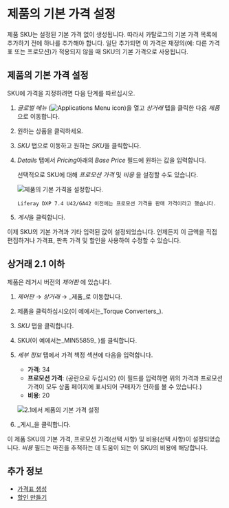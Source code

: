 # 제품의 기본 가격 설정

제품 SKU는 설정된 기본 가격 없이 생성됩니다. 따라서 카탈로그의 기본 가격 목록에 추가하기 전에 하나를 추가해야 합니다. 일단 추가되면 이 가격은 재정의(예: 다른 가격표 또는 프로모션)가 적용되지 않을 때 SKU의 기본 가격으로 사용됩니다.

## 제품의 기본 가격 설정

SKU에 가격을 지정하려면 다음 단계를 따르십시오.

1. *글로벌 메뉴* (![Applications Menu icon](../images/icon-applications-menu.png))을 열고 *상거래* 탭을 클릭한 다음 *제품*으로 이동합니다.

1. 원하는 상품을 클릭하세요.

1. *SKU* 탭으로 이동하고 원하는 *SKU*을 클릭합니다.

1. *Details* 탭에서 *Pricing*아래의 *Base Price* 필드에 원하는 값을 입력합니다.

   선택적으로 SKU에 대해 *프로모션 가격* 및 *비용* 을 설정할 수도 있습니다.

   ![제품의 기본 가격을 설정합니다.](./setting-a-products-base-price/images/01.png)

   ```{note}
   Liferay DXP 7.4 U42/GA42 이전에는 프로모션 가격을 판매 가격이라고 했습니다.
   ```

1. *게시*을 클릭합니다.

이제 SKU의 기본 가격과 기타 입력된 값이 설정되었습니다. 언제든지 이 금액을 직접 편집하거나 가격표, 판촉 가격 및 할인을 사용하여 수정할 수 있습니다.

## 상거래 2.1 이하

제품은 레거시 버전의 _제어판_ 에 있습니다.

1. _제어판_ &rarr; _상거래_ &rarr; _제품_로 이동합니다.
1. 제품을 클릭하십시오(이 예에서는_Torque Converters_).
1. _SKU_ 탭을 클릭합니다.
1. SKU(이 예에서는_MIN55859_ )를 클릭합니다.
1. _세부 정보_ 탭에서 가격 책정 섹션에 다음을 입력합니다.
    * **가격**: 34
    * **프로모션 가격**: (공란으로 두십시오) (이 필드를 입력하면 위의 가격과 프로모션 가격이 모두 상품 페이지에 표시되어 구매자가 인하를 볼 수 있습니다.)
    * **비용**: 20

    ![2.1에서 제품의 기본 가격 설정](./setting-a-products-base-price/images/01.png)

1. _게시_을 클릭합니다.

이 제품 SKU의 기본 가격, 프로모션 가격(선택 사항) 및 비용(선택 사항)이 설정되었습니다. _비용_ 필드는 마진을 추적하는 데 도움이 되는 이 SKU의 비용에 해당합니다.

## 추가 정보

* [가격표 생성](./creating-a-price-list.md)
* [할인 만들기](./promoting-products/creating-a-discount.md)
